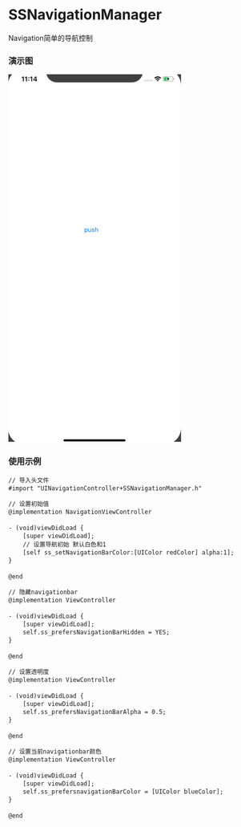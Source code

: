 # SSNavigationManager
Navigation简单的导航控制
### 演示图
![image](https://github.com/Huyusha25/SSNavigationManager/blob/master/push.gif )
### 使用示例
```
// 导入头文件
#import "UINavigationController+SSNavigationManager.h"
```

```
// 设置初始值
@implementation NavigationViewController

- (void)viewDidLoad {
    [super viewDidLoad];
    // 设置导航初始 默认白色和1
    [self ss_setNavigationBarColor:[UIColor redColor] alpha:1];
}

@end
```

```
// 隐藏navigationbar
@implementation ViewController

- (void)viewDidLoad {
    [super viewDidLoad];
    self.ss_prefersNavigationBarHidden = YES;
}

@end
```

```
// 设置透明度
@implementation ViewController

- (void)viewDidLoad {
    [super viewDidLoad];
    self.ss_prefersNavigationBarAlpha = 0.5;
}

@end
```

```
// 设置当前navigationbar颜色
@implementation ViewController

- (void)viewDidLoad {
    [super viewDidLoad];
    self.ss_prefersnavigationBarColor = [UIColor blueColor];
}

@end
```

